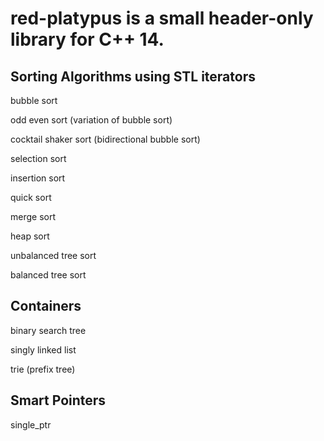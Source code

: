 # red-platypus is a small header-only library for C++ 14.

## Sorting Algorithms using STL iterators

bubble sort

odd even sort (variation of bubble sort)

cocktail shaker sort (bidirectional bubble sort)

selection sort

insertion sort

quick sort

merge sort

heap sort

unbalanced tree sort

balanced tree sort

## Containers

binary search tree

singly linked list

trie (prefix tree)

## Smart Pointers

single_ptr

